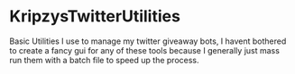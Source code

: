 # KripzysTwitterUtilities

Basic Utilities I use to manage my twitter giveaway bots, I havent bothered to create a fancy gui for any of these tools because I generally just mass run them with a batch file to speed up the process.
